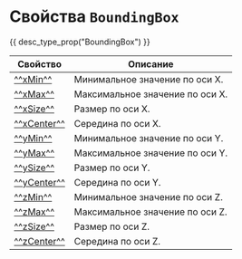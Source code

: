 # Свойства `BoundingBox`
{{ desc_type_prop("BoundingBox") }}

| Свойство           | Описание                                      |
|--------------------|-----------------------------------------------|
| [^^xMin^^](./xMin.md)     | Минимальное значение по оси X.              |
| [^^xMax^^](./xMax.md)     | Максимальное значение по оси X.              |
| [^^xSize^^](./xSize.md)   | Размер по оси X.                              |
| [^^xCenter^^](./xCenter.md) | Середина по оси X.                           |
| [^^yMin^^](./yMin.md)     | Минимальное значение по оси Y.              |
| [^^yMax^^](./yMax.md)     | Максимальное значение по оси Y.              |
| [^^ySize^^](./ySize.md)   | Размер по оси Y.                              |
| [^^yCenter^^](./yCenter.md) | Середина по оси Y.                           |
| [^^zMin^^](./zMin.md)     | Минимальное значение по оси Z.              |
| [^^zMax^^](./zMax.md)     | Максимальное значение по оси Z.              |
| [^^zSize^^](./zSize.md)   | Размер по оси Z.                              |
| [^^zCenter^^](./zCenter.md) | Середина по оси Z.                           |
